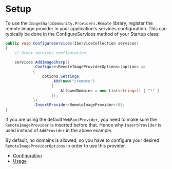 # Setup

To use the `ImageSharpCommunity.Providers.Remote` library, register the remote image provider in your application's services configuration. This can typically be done in the ConfigureServices method of your Startup class:

```csharp
public void ConfigureServices(IServiceCollection services)
{
    // Other services configuration...

    services.AddImageSharp()
            .Configure<RemoteImageProviderOptions>(options =>
            {
                options.Settings
                    .Add(new("/remote")
                    {
                        AllowedDomains = new List<string>() { "*" }
                    });
            })
            .InsertProvider<RemoteImageProvider>(0);
}
```

If you are using the default `WebRootProvider`, you need to make sure the `RemoteImageProvider` is inserted before that. Hence why `InsertProvider` is used instead of `AddProvider` in the above example.

By default, no domains is allowed, so you have to configure your desired `RemoteImageProviderOptions` in order to use this provider.

- [Configuration](https://github.com/skttl/ImageSharpCommunity.Providers.Remote/blob/main/docs/configuration.md)
- [Usage](https://github.com/skttl/ImageSharpCommunity.Providers.Remote/blob/main/docs/configuration.md)